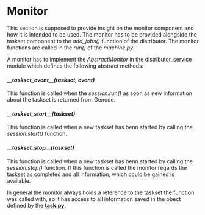 # Monitor

This section is supposed to provide insight on the monitor component and how it is intended to be used. The monitor has to be provided alongside the taskset component to the _add\_jobs()_ function of the distributor. The monitor functions are called in the _run()_ of the _machine.py_.

A monitor has to implement the _AbstractMonitor_ in the distributor\_service module which defines the following abstract methods:

#### _\_\_taskset\_event\_\_(taskset, event)_

  This function is called when the _session.run()_ as soon as new information about the taskset is returned from Genode.

#### _\_\_taskset\_start\_\_(taskset)_
   
  This function is called when a new taskset has benn started by calling the _session.start()_ function.

#### _\_\_taskset\_stop\_\_(taskset)_
   
  This function is called when a new taskset has benn started by calling the _session.stop()_ function. If this function is called the monitor regards the taskset as completed and all information, which could be gained is available. 

  In general the monitor always holds a reference to the taskset the function was called with, so it has access to all information saved in the obect defined by the [**task.py**](task.py).